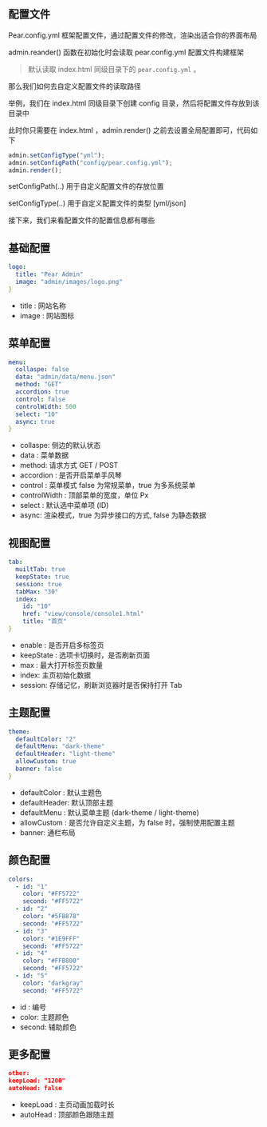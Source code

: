 ## 配置文件

Pear.config.yml 框架配置文件，通过配置文件的修改，渲染出适合你的界面布局

admin.reander() 函数在初始化时会读取 pear.config.yml 配置文件构建框架

> 默认读取 index.html 同级目录下的 `pear.config.yml` 。

那么我们如何去自定义配置文件的读取路径

举例，我们在 index.html 同级目录下创建 config 目录，然后将配置文件存放到该目录中

此时你只需要在 index.html ，admin.render() 之前去设置全局配置即可，代码如下

```javascript
admin.setConfigType("yml");
admin.setConfigPath("config/pear.config.yml");
admin.render();
```

setConfigPath(..) 用于自定义配置文件的存放位置

setConfigType(..) 用于自定义配置文件的类型 [yml/json]

接下来，我们来看配置文件的配置信息都有哪些

## 基础配置

```yaml
logo:
  title: "Pear Admin"
  image: "admin/images/logo.png"
}
```

- title : 网站名称
- image : 网站图标

## 菜单配置

```yaml
menu:
  collaspe: false
  data: "admin/data/menu.json"
  method: "GET"
  accordion: true
  control: false
  controlWidth: 500
  select: "10"
  async: true
}
```

- collaspe: 侧边的默认状态
- data : 菜单数据
- method: 请求方式 GET / POST
- accordion : 是否开启菜单手风琴
- control : 菜单模式 false 为常规菜单，true 为多系统菜单
- controlWidth : 顶部菜单的宽度，单位 Px
- select : 默认选中菜单项 (ID)
- async: 渲染模式，true 为异步接口的方式, false 为静态数据

## 视图配置

```yaml
tab:
  muiltTab: true
  keepState: true
  session: true
  tabMax: "30"
  index:
    id: "10"
    href: "view/console/console1.html"
    title: "首页"
}
```

- enable : 是否开启多标签页
- keepState : 选项卡切换时，是否刷新页面
- max : 最大打开标签页数量
- index: 主页初始化数据
- session: 存储记忆，刷新浏览器时是否保持打开 Tab

## 主题配置

```yaml
theme:
  defaultColor: "2"
  defaultMenu: "dark-theme"
  defaultHeader: "light-theme"
  allowCustom: true
  banner: false
}
```

- defaultColor : 默认主题色
- defaultHeader: 默认顶部主题
- defaultMenu : 默认菜单主题 (dark-theme / light-theme)
- allowCustom : 是否允许自定义主题，为 false 时，强制使用配置主题
- banner: 通栏布局

## 颜色配置

```yaml
colors:
  - id: "1"
    color: "#FF5722"
    second: "#FF5722"
  - id: "2"
    color: "#5FB878"
    second: "#FF5722"
  - id: "3"
    color: "#1E9FFF"
    second: "#FF5722"
  - id: "4"
    color: "#FFB800"
    second: "#FF5722"
  - id: "5"
    color: "darkgray"
    second: "#FF5722"
```

- id : 编号
- color: 主题颜色
- second: 辅助颜色

## 更多配置

```json
other:
keepLoad: "1200"
autoHead: false
```

- keepLoad : 主页动画加载时长
- autoHead : 顶部颜色跟随主题
